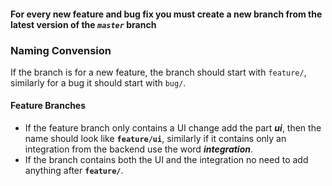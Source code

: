 #### For every new feature and bug fix you must create a new branch from the latest version of the **_`master`_** branch

### Naming Convension
If the branch is for a new feature, the branch should start with `feature/`, similarly for a bug it should start with  `bug/`.

#### Feature Branches
- If the feature branch only contains a UI change add the part **_ui_**, then the name should look like **`feature/ui`**, similarly if it contains only an integration from the backend use the word **_integration_**.
- If the branch contains both the UI and the integration no need to add anything after **`feature/`**.
